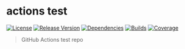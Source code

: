 # actions test
[![License](https://img.shields.io/github/license/JoeBiellik/actions-test.svg)](LICENSE.md)
[![Release Version](https://img.shields.io/github/release/JoeBiellik/actions-test.svg)](https://github.com/JoeBiellik/actions-test/releases)
[![Dependencies](https://img.shields.io/david/JoeBiellik/actions-test.svg)](https://david-dm.org/JoeBiellik/actions-test)
[![Builds](https://img.shields.io/github/workflow/status/JoeBiellik/actions-test/CI)](https://github.com/JoeBiellik/actions-test/actions)
[![Coverage](https://img.shields.io/codecov/c/gh/JoeBiellik/actions-test)](https://codecov.io/gh/JoeBiellik/actions-test)

> GitHub Actions test repo
